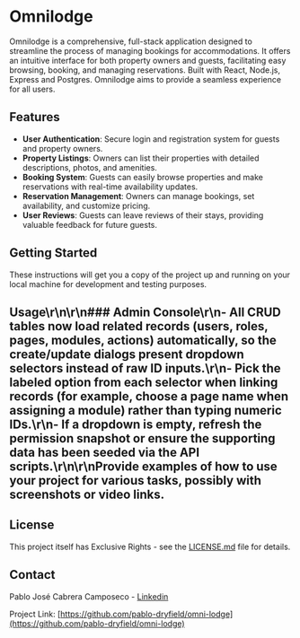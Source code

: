 # Omnilodge

Omnilodge is a comprehensive, full-stack application designed to streamline the process of managing bookings for accommodations. It offers an intuitive interface for both property owners and guests, facilitating easy browsing, booking, and managing reservations. Built with React, Node.js, Express and Postgres. Omnilodge aims to provide a seamless experience for all users.

## Features

- **User Authentication**: Secure login and registration system for guests and property owners.
- **Property Listings**: Owners can list their properties with detailed descriptions, photos, and amenities.
- **Booking System**: Guests can easily browse properties and make reservations with real-time availability updates.
- **Reservation Management**: Owners can manage bookings, set availability, and customize pricing.
- **User Reviews**: Guests can leave reviews of their stays, providing valuable feedback for future guests.

## Getting Started

These instructions will get you a copy of the project up and running on your local machine for development and testing purposes.

## Usage\r\n\r\n### Admin Console\r\n- All CRUD tables now load related records (users, roles, pages, modules, actions) automatically, so the create/update dialogs present dropdown selectors instead of raw ID inputs.\r\n- Pick the labeled option from each selector when linking records (for example, choose a page name when assigning a module) rather than typing numeric IDs.\r\n- If a dropdown is empty, refresh the permission snapshot or ensure the supporting data has been seeded via the API scripts.\r\n\r\nProvide examples of how to use your project for various tasks, possibly with screenshots or video links.

## License

This project itself has Exclusive Rights - see the [LICENSE.md](LICENSE.md) file for details.

## Contact

Pablo José Cabrera Camposeco - [Linkedin](https://www.linkedin.com/in/pablo-jose-cabrera-camposeco/)

Project Link: [https://github.com/pablo-dryfield/omni-lodge](https://github.com/pablo-dryfield/omni-lodge)

